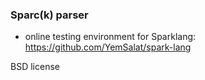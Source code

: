 ### Sparc(k) parser
- online testing environment for Sparklang: https://github.com/YemSalat/spark-lang

BSD license